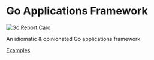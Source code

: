 # Go Applications Framework

[![Go Report Card](https://goreportcard.com/badge/github.com/lnashier/go-app)](https://goreportcard.com/badge/github.com/lnashier/go-app)

An idiomatic & opinionated Go applications framework

[Examples](examples/README.md)